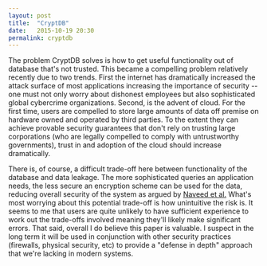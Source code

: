 ```yaml
---
layout: post
title:  "CryptDB"
date:   2015-10-19 20:30
permalink: cryptdb 
---
```


The problem CryptDB solves is how to get useful functionality out of database
that's not trusted.  This became a compelling problem relatively recently due
to two trends.  First the internet has dramatically increased the attack
surface of most applications increasing the importance of security -- one must
not only worry about dishonest employees but also sophisticated global
cybercrime organizations.  Second, is the advent of cloud.  For the first time,
users are compelled to store large amounts of data off premise on hardware
owned and operated by third parties.  To the extent they can achieve provable
security guarantees that don't rely on trusting large corporations (who are
legally compelled to comply with untrustworthy governments), trust in and
adoption of the cloud should increase dramatically.

There is, of course, a difficult trade-off here between functionality of the
database and data leakage.  The more sophisticated queries an application
needs, the less secure an encryption scheme can be used for the data, reducing
overall security of the system as argued by [Naveed et al.](http://research.microsoft.com/en-us/um/people/senyk/pubs/edb.pdf)
What's most worrying about this potential trade-off is how unintuitive the risk
is.  It seems to me that users are quite unlikely to have sufficient experience
to work out the trade-offs involved meaning they'll likely make significant errors.
That said, overall I do believe this paper is valuable.  I suspect in the long
term it will be used in conjunction with other security practices (firewalls,
physical security, etc) to provide a "defense in depth" approach that we're
lacking in modern systems.
